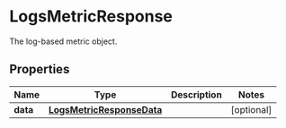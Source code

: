 

# LogsMetricResponse

The log-based metric object.
## Properties

Name | Type | Description | Notes
------------ | ------------- | ------------- | -------------
**data** | [**LogsMetricResponseData**](LogsMetricResponseData.md) |  |  [optional]



